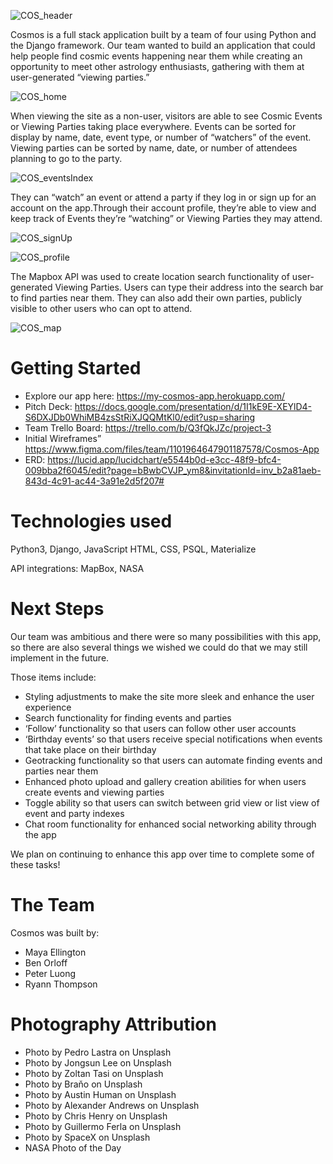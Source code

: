 ![COS_header](https://images.squarespace-cdn.com/content/v1/5942c7c820099e1dd1e2f0b1/1651845407592-0JVRSWMIUCOF00U4SCNP/COSMOS+README+HEADER.png?format=2500w) 

Cosmos is a full stack application built by a team of four using Python and the Django framework. Our team wanted to build an application that could help people find cosmic events happening near them while creating an opportunity to meet other astrology enthusiasts, gathering with them at user-generated “viewing parties.” 

![COS_home](https://images.squarespace-cdn.com/content/v1/5942c7c820099e1dd1e2f0b1/1651844828682-MVARQPQ8IJBBFBES4GOA/Screen+Shot+2022-05-06+at+9.06.33+AM.png?format=2500w) 

When viewing the site as a non-user, visitors are able to see Cosmic Events or Viewing Parties taking place everywhere. Events can be sorted for display by name, date, event type, or number of “watchers” of the event. Viewing parties can be sorted by name, date, or number of attendees planning to go to the party.

![COS_eventsIndex](https://images.squarespace-cdn.com/content/v1/5942c7c820099e1dd1e2f0b1/1651844827463-468BX8UJHWB31OR10ET9/Screen+Shot+2022-05-05+at+9.05.31+PM.png?format=2500w) 

They can “watch” an event or attend a party if they log in or sign up for an account on the app.Through their account profile, they’re able to view and keep track of Events they’re “watching” or Viewing Parties they may attend.

![COS_signUp](https://images.squarespace-cdn.com/content/v1/5942c7c820099e1dd1e2f0b1/1651844831562-VGT0WZQ69F6PQAOHP5FW/Screen+Shot+2022-05-06+at+9.19.12+AM.png?format=2500w)

![COS_profile](https://images.squarespace-cdn.com/content/v1/5942c7c820099e1dd1e2f0b1/1651844830297-8DT72BM2O42FIMR4FGVF/Screen+Shot+2022-05-06+at+9.11.38+AM.png?format=2500w) 
 
The Mapbox API was used to create location search functionality of user-generated Viewing Parties. Users can type their address into the search bar to find parties near them. They can also add their own parties, publicly visible to other users who can opt to attend.

![COS_map](https://images.squarespace-cdn.com/content/v1/5942c7c820099e1dd1e2f0b1/1651844831522-DMS40ONXAUQAFAB4H1Y4/Screen+Shot+2022-05-06+at+9.15.43+AM.png?format=2500w) 


# Getting Started 
- Explore our app here: https://my-cosmos-app.herokuapp.com/
- Pitch Deck: https://docs.google.com/presentation/d/1I1kE9E-XEYlD4-S6DXJDb0WhiMB4zsStRiXJQQMtKl0/edit?usp=sharing
- Team Trello Board: https://trello.com/b/Q3fQkJZc/project-3 
- Initial Wireframes” https://www.figma.com/files/team/1101964647901187578/Cosmos-App 
- ERD: https://lucid.app/lucidchart/e5544b0d-e3cc-48f9-bfc4-009bba2f6045/edit?page=bBwbCVJP_ym8&invitationId=inv_b2a81aeb-843d-4c91-ac44-3a91e2d5f207# 


# Technologies used
Python3, Django, JavaScript HTML, CSS, PSQL, Materialize

API integrations: MapBox, NASA

# Next Steps
Our team was ambitious and there were so many possibilities with this app, so there are also several things we wished we could do that we may still implement in the future. 

Those items include:
- Styling adjustments to make the site more sleek and enhance the user experience
- Search functionality for finding events and parties
- ‘Follow’ functionality so that users can follow other user accounts
- ‘Birthday events’ so that users receive special notifications when events that take place on their birthday
- Geotracking functionality so that users can automate finding events and parties near them
- Enhanced photo upload and gallery creation abilities for when users create events and viewing parties
- Toggle ability so that users can switch between grid view or list view of event and party indexes
- Chat room functionality for enhanced social networking ability through the app

We plan on continuing to enhance this app over time to complete some of these tasks!

# The Team

Cosmos was built by:

- Maya Ellington
- Ben Orloff
- Peter Luong
- Ryann Thompson

# Photography Attribution
- Photo by Pedro Lastra on Unsplash
- Photo by Jongsun Lee on Unsplash
- Photo by Zoltan Tasi on Unsplash
- Photo by Braňo on Unsplash
- Photo by Austin Human on Unsplash
- Photo by Alexander Andrews on Unsplash
- Photo by Chris Henry on Unsplash
- Photo by Guillermo Ferla on Unsplash
- Photo by SpaceX on Unsplash
- NASA Photo of the Day
